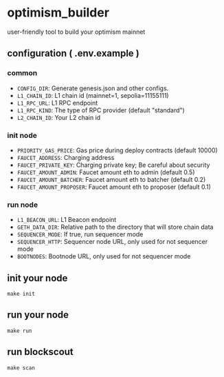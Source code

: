 # optimism_builder
user-friendly tool to build your optimism mainnet

## configuration ( .env.example )
### common
- `CONFIG_DIR`: Generate genesis.json and other configs.
- `L1_CHAIN_ID`: L1 chain id (mainnet=1, sepolia=11155111)
- `L1_RPC_URL`: L1 RPC endpoint
- `L1_RPC_KIND`: The type of RPC provider (default "standard")
- `L2_CHAIN_ID`: Your L2 chain id

### init node
- `PRIORITY_GAS_PRICE`: Gas price during deploy contracts (default 10000)
- `FAUCET_ADDRESS`: Charging address
- `FAUCET_PRIVATE_KEY`: Charging private key; Be careful about security
- `FAUCET_AMOUNT_ADMIN`: Faucet amount eth to admin (default 0.5)
- `FAUCET_AMOUNT_BATCHER`: Faucet amount eth to batcher (default 0.2)
- `FAUCET_AMOUNT_PROPOSER`: Faucet amount eth to proposer (default 0.1)

### run node
- `L1_BEACON_URL`: L1 Beacon endpoint
- `GETH_DATA_DIR`: Relative path to the directory that will store chain data
- `SEQUENCER_MODE`: If true, run sequencer mode
- `SEQUENCER_HTTP`: Sequencer node URL, only used for not sequencer mode
- `BOOTNODES`: Bootnode URL, only used for not sequencer mode

## init your node
```
make init
```

## run your node
```
make run
```

## run blockscout
```
make scan
```
